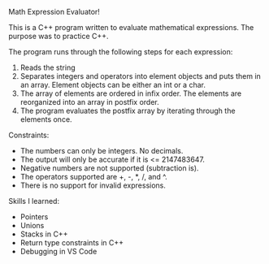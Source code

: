 Math Expression Evaluator!

This is a C++ program written to evaluate mathematical expressions. The purpose was to practice C++.

The program runs through the following steps for each expression:
1) Reads the string
2) Separates integers and operators into element objects and puts them in an array. Element objects can be either an int or a char.
3) The array of elements are ordered in infix order. The elements are reorganized into an array in postfix order.
4) The program evaluates the postfix array by iterating through the elements once.

Constraints:
- The numbers can only be integers. No decimals.
- The output will only be accurate if it is <= 2147483647.
- Negative numbers are not supported (subtraction is).
- The operators supported are +, -, *, /, and ^.
- There is no support for invalid expressions.


Skills I learned:
- Pointers
- Unions
- Stacks in C++
- Return type constraints in C++
- Debugging in VS Code